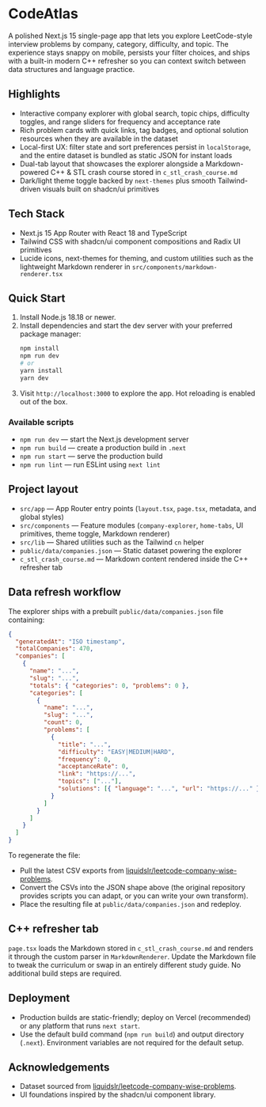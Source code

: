 # CodeAtlas

A polished Next.js 15 single-page app that lets you explore LeetCode-style interview problems by company, category, difficulty, and topic. The experience stays snappy on mobile, persists your filter choices, and ships with a built-in modern C++ refresher so you can context switch between data structures and language practice.

## Highlights
- Interactive company explorer with global search, topic chips, difficulty toggles, and range sliders for frequency and acceptance rate
- Rich problem cards with quick links, tag badges, and optional solution resources when they are available in the dataset
- Local-first UX: filter state and sort preferences persist in `localStorage`, and the entire dataset is bundled as static JSON for instant loads
- Dual-tab layout that showcases the explorer alongside a Markdown-powered C++ & STL crash course stored in `c_stl_crash_course.md`
- Dark/light theme toggle backed by `next-themes` plus smooth Tailwind-driven visuals built on shadcn/ui primitives

## Tech Stack
- Next.js 15 App Router with React 18 and TypeScript
- Tailwind CSS with shadcn/ui component compositions and Radix UI primitives
- Lucide icons, next-themes for theming, and custom utilities such as the lightweight Markdown renderer in `src/components/markdown-renderer.tsx`

## Quick Start
1. Install Node.js 18.18 or newer.
2. Install dependencies and start the dev server with your preferred package manager:
   ```bash
   npm install
   npm run dev
   # or
   yarn install
   yarn dev
   ```
3. Visit `http://localhost:3000` to explore the app. Hot reloading is enabled out of the box.

### Available scripts
- `npm run dev` — start the Next.js development server
- `npm run build` — create a production build in `.next`
- `npm run start` — serve the production build
- `npm run lint` — run ESLint using `next lint`

## Project layout
- `src/app` — App Router entry points (`layout.tsx`, `page.tsx`, metadata, and global styles)
- `src/components` — Feature modules (`company-explorer`, `home-tabs`, UI primitives, theme toggle, Markdown renderer)
- `src/lib` — Shared utilities such as the Tailwind `cn` helper
- `public/data/companies.json` — Static dataset powering the explorer
- `c_stl_crash_course.md` — Markdown content rendered inside the C++ refresher tab

## Data refresh workflow
The explorer ships with a prebuilt `public/data/companies.json` file containing:
```json
{
  "generatedAt": "ISO timestamp",
  "totalCompanies": 470,
  "companies": [
    {
      "name": "...",
      "slug": "...",
      "totals": { "categories": 0, "problems": 0 },
      "categories": [
        {
          "name": "...",
          "slug": "...",
          "count": 0,
          "problems": [
            {
              "title": "...",
              "difficulty": "EASY|MEDIUM|HARD",
              "frequency": 0,
              "acceptanceRate": 0,
              "link": "https://...",
              "topics": ["..."],
              "solutions": [{ "language": "...", "url": "https://..." }]
            }
          ]
        }
      ]
    }
  ]
}
```
To regenerate the file:
- Pull the latest CSV exports from [liquidslr/leetcode-company-wise-problems](https://github.com/liquidslr/leetcode-company-wise-problems).
- Convert the CSVs into the JSON shape above (the original repository provides scripts you can adapt, or you can write your own transform).
- Place the resulting file at `public/data/companies.json` and redeploy.

## C++ refresher tab
`page.tsx` loads the Markdown stored in `c_stl_crash_course.md` and renders it through the custom parser in `MarkdownRenderer`. Update the Markdown file to tweak the curriculum or swap in an entirely different study guide. No additional build steps are required.

## Deployment
- Production builds are static-friendly; deploy on Vercel (recommended) or any platform that runs `next start`.
- Use the default build command (`npm run build`) and output directory (`.next`). Environment variables are not required for the default setup.

## Acknowledgements
- Dataset sourced from [liquidslr/leetcode-company-wise-problems](https://github.com/liquidslr/leetcode-company-wise-problems).
- UI foundations inspired by the shadcn/ui component library.
